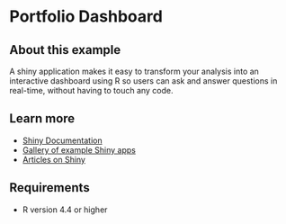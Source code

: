 # Portfolio Dashboard

## About this example

A shiny application makes it easy to transform your analysis into an interactive dashboard using R so users can ask and answer questions in real-time, without having to touch any code.


## Learn more

* [Shiny Documentation](https://shiny.posit.co/)
* [Gallery of example Shiny apps](https://shiny.posit.co/r/gallery/)
* [Articles on Shiny](https://shiny.posit.co/r/articles/)

## Requirements

* R version 4.4 or higher
